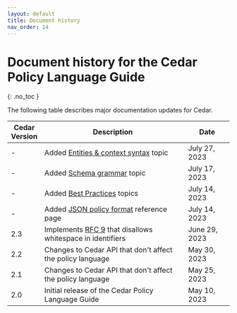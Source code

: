 ```yaml
---
layout: default
title: Document history
nav_order: 14
---
```


# Document history for the Cedar Policy Language Guide<a name="doc-history"></a>
{: .no_toc }

The following table describes major documentation updates for Cedar.

| Cedar<br/>Version | Description | Date |
| --- |--- |--- |
| - | Added [Entities & context syntax](../auth/entities-syntax.html) topic | July 27, 2023 |
| - | Added [Schema grammar](../schema/schema-grammar.html) topic | July 17, 2023 |
| - | Added [Best Practices](../overview/best-practices.html) topics | July 14, 2023 |
| - | Added [JSON policy format](../policies/json-format.html) reference page | July 14, 2023 |
| 2.3 | Implements [RFC 9](https://github.com/cedar-policy/rfcs/pull/9) that disallows whitespace in identifiers | June 29, 2023 |
| 2.2 | Changes to Cedar API that don't affect the policy language | May 30, 2023 |
| 2.1 | Changes to Cedar API that don't affect the policy language | May 25, 2023 |
| 2.0 | Initial release of the Cedar Policy Language Guide | May 10, 2023 | 
